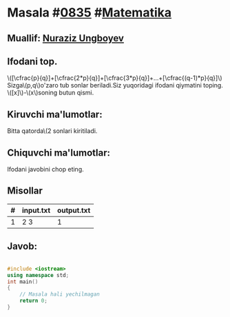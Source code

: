 
<h1>Masala #<a href="https://robocontest.uz/tasks/0835">0835</a> #<a href="https://robocontest.uz/tasks?category=7">Matematika</a></h1>
<h2> Muallif: <a href="https://robocontest.uz/profile/nuraziz_imo">Nuraziz Ungboyev</a></h2>
<h2>Ifodani top.</h2>
<p>\([\cfrac{p}{q}]+[\cfrac{2*p}{q}]+[\cfrac{3*p}{q}]+...+[\cfrac{(q-1)*p}{q}]\)
Sizga\(p,q\)o'zaro tub sonlar beriladi.Siz yuqoridagi ifodani qiymatini toping.
\([x]\)-\(x\)soning butun qismi.</p>
<h2>Kiruvchi ma'lumotlar:</h2>
<p>Bitta qatorda\(2 sonlari kiritiladi.</p>
<h2>Chiquvchi ma'lumotlar:</h2>
<p>Ifodani javobini chop eting.</p>
<h2>Misollar</h2>
<table>
    <thead>
        <tr>
            <th>#</th>
            <th>input.txt</th>
            <th>output.txt</th>
        </tr>
    </thead>
    <tbody>
            <tr>
                <td>1</td>
                <td>2 3</td>
                <td>1</td>
            </tr>
    </tbody>
    </table>
    
<h2>Javob:</h2>

######
```cpp
#include <iostream>
using namespace std;
int main()
{
    // Masala hali yechilmagan
    return 0;
}
```
